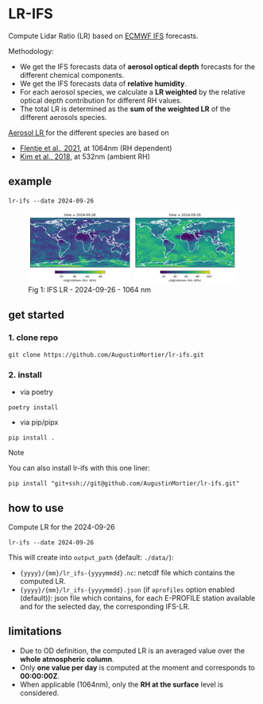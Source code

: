 # LR-IFS

Compute Lidar Ratio (LR) based on [ECMWF IFS](https://www.ecmwf.int/en/forecasts/documentation-and-support/changes-ecmwf-model) forecasts.

Methodology:
- We get the IFS forecasts data of **aerosol optical depth** forecasts for the different chemical components.
- We get the IFS forecasts data of **relative humidity**.
- For each aerosol species, we calculate a **LR weighted** by the relative optical depth contribution for different RH values.
- The total LR is determined as the **sum of the weighted LR** of the different aerosols species.
  
[Aerosol LR ](lr_ifs/config/aerosol_properties.json) for the different species are based on 
  - [Flentje et al., 2021](https://gmd.copernicus.org/articles/14/1721/2021/gmd-14-1721-2021.pdf), at 1064nm (RH dependent)
  - [Kim et al., 2018](https://amt.copernicus.org/articles/11/6107/2018/), at 532nm (ambient RH)
 
## example

```
lr-ifs --date 2024-09-26
```

<figure id="examples">
  <div id="panel" float="left">
    <img src="examples/lr-1064nm-rh30-20240926.png" width="49%">
    <img src="examples/lr-1064nm-rh80-20240926.png" width="49%">
  </div>
  <figcaption>Fig 1: IFS LR - 2024-09-26 - 1064 nm</figcaption>
</figure>


## get started

### 1. clone repo
```
git clone https://github.com/AugustinMortier/lr-ifs.git
```

### 2. install
- via poetry
```
poetry install
```

- via pip/pipx
```
pip install .
```

> [!NOTE]
> You can also install lr-ifs with this one liner:
> ```
> pip install "git+ssh://git@github.com/AugustinMortier/lr-ifs.git"
> ```

## how to use
Compute LR for the 2024-09-26

```
lr-ifs --date 2024-09-26
```

This will create into `output_path` (default: `./data/`):
- `{yyyy}/{mm}/lr_ifs-{yyyymmdd}.nc`: netcdf file which contains the computed LR.
- `{yyyy}/{mm}/lr_ifs-{yyyymmdd}.json` (if `aprofiles` option enabled (default)): json file which contains, for each E-PROFILE station available and for the selected day, the corresponding IFS-LR.

## limitations
- Due to OD definition, the computed LR is an averaged value over the **whole atmospheric column**.
- Only **one value per day** is computed at the moment and corresponds to **00:00:00Z**.
- When applicable (1064nm), only the **RH at the surface** level is considered.
